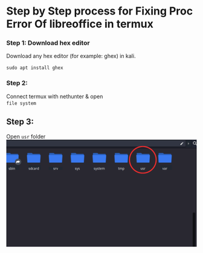 # Step by Step process for Fixing Proc Error Of libreoffice in termux

### Step 1: Download hex editor
Download any hex editor (for example: ghex) in kali.
```termux
sudo apt install ghex
```
### Step 2:
Connect termux with nethunter & open<br> `file system`

## Step 3: 
Open `usr` folder
![](1.png)
